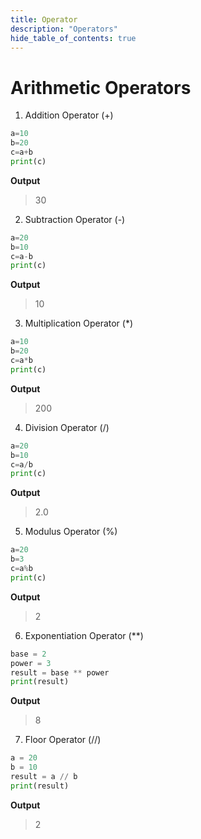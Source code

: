 ```yaml
---
title: Operator
description: "Operators"
hide_table_of_contents: true
---
```


# Arithmetic Operators

1. Addition Operator (+)

```python title="addition.py" showLineNumbers="true"
a=10
b=20
c=a+b
print(c)
```

**Output**
>30

2. Subtraction Operator (-)

```python title="subtraction.py" showLineNumbers="true"
a=20
b=10
c=a-b
print(c)
```

**Output**
>10

3. Multiplication Operator (*)

```python title="multplication.py" showLineNumbers="true"
a=10
b=20
c=a*b
print(c)
```

**Output**
>200

4. Division Operator (/)

```python title="division.py" showLineNumbers="true"
a=20
b=10
c=a/b
print(c)
```

**Output**
>2.0

5. Modulus Operator (%)

```python title="modulus.py" showLineNumbers="true"
a=20
b=3
c=a%b
print(c)
```

**Output**
>2

6. Exponentiation Operator (**)
  
```python title="modulus.py" showLineNumbers="true"
base = 2
power = 3
result = base ** power
print(result)
```

**Output**
>8

7. Floor Operator (//)

```python title="modulus.py" showLineNumbers="true"
a = 20
b = 10 
result = a // b
print(result)
```

**Output**
>2